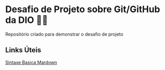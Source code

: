 # Desafio de Projeto sobre Git/GitHub da DIO 👩‍🎓
Repositório criado para demonstrar o desafio de projeto

## Links Úteis
[Sintaxe Basica Mardown](https://www.markdownguide.org/basic-syntax/)

